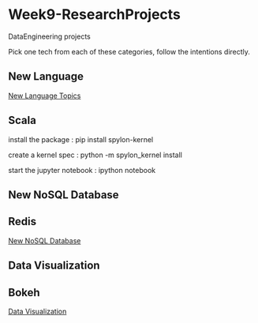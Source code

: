 # Week9-ResearchProjects
DataEngineering projects

Pick one tech from each of these categories, follow the intentions directly.

## New Language

[New Language Topics](lang.md)

## Scala
install the package : pip install spylon-kernel

create a kernel spec : python -m spylon_kernel install

start the jupyter notebook : ipython notebook


## New NoSQL Database

## Redis

[New NoSQL Database](dbs.md)

## Data Visualization

## Bokeh

[Data Visualization](vis.md)
